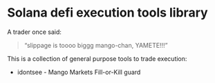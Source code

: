 # Solana defi execution tools library

A trader once said:
> “slippage is toooo biggg mango-chan, YAMETE!!!”

This is a collection of general purpose tools to trade execution:
- idontsee - Mango Markets Fill-or-Kill guard
